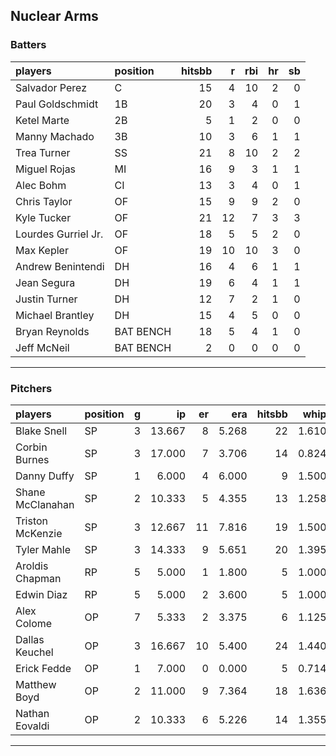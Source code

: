 ## Nuclear Arms

### Batters

 
|players             |position  | hitsbb|  r| rbi| hr| sb| 
|:-------------------|:---------|------:|--:|---:|--:|--:| 
|Salvador Perez      |C         |     15|  4|  10|  2|  0| 
|Paul Goldschmidt    |1B        |     20|  3|   4|  0|  1| 
|Ketel Marte         |2B        |      5|  1|   2|  0|  0| 
|Manny Machado       |3B        |     10|  3|   6|  1|  1| 
|Trea Turner         |SS        |     21|  8|  10|  2|  2| 
|Miguel Rojas        |MI        |     16|  9|   3|  1|  1| 
|Alec Bohm           |CI        |     13|  3|   4|  0|  1| 
|Chris Taylor        |OF        |     15|  9|   9|  2|  0| 
|Kyle Tucker         |OF        |     21| 12|   7|  3|  3| 
|Lourdes Gurriel Jr. |OF        |     18|  5|   5|  2|  0| 
|Max Kepler          |OF        |     19| 10|  10|  3|  0| 
|Andrew Benintendi   |DH        |     16|  4|   6|  1|  1| 
|Jean Segura         |DH        |     19|  6|   4|  1|  1| 
|Justin Turner       |DH        |     12|  7|   2|  1|  0| 
|Michael Brantley    |DH        |     15|  4|   5|  0|  0| 
|Bryan Reynolds      |BAT BENCH |     18|  5|   4|  1|  0| 
|Jeff McNeil         |BAT BENCH |      2|  0|   0|  0|  0| 


* * *

### Pitchers

 
|players          |position |  g|     ip| er|   era| hitsbb|  whip| so|  w| sv| 
|:----------------|:--------|--:|------:|--:|-----:|------:|-----:|--:|--:|--:| 
|Blake Snell      |SP       |  3| 13.667|  8| 5.268|     22| 1.610| 25|  0|  0| 
|Corbin Burnes    |SP       |  3| 17.000|  7| 3.706|     14| 0.824| 25|  0|  0| 
|Danny Duffy      |SP       |  1|  6.000|  4| 6.000|      9| 1.500|  8|  0|  0| 
|Shane McClanahan |SP       |  2| 10.333|  5| 4.355|     13| 1.258| 11|  1|  0| 
|Triston McKenzie |SP       |  3| 12.667| 11| 7.816|     19| 1.500| 15|  0|  0| 
|Tyler Mahle      |SP       |  3| 14.333|  9| 5.651|     20| 1.395|  8|  1|  0| 
|Aroldis Chapman  |RP       |  5|  5.000|  1| 1.800|      5| 1.000|  7|  2|  3| 
|Edwin Diaz       |RP       |  5|  5.000|  2| 3.600|      5| 1.000|  8|  0|  3| 
|Alex Colome      |OP       |  7|  5.333|  2| 3.375|      6| 1.125|  8|  1|  0| 
|Dallas Keuchel   |OP       |  3| 16.667| 10| 5.400|     24| 1.440| 11|  2|  0| 
|Erick Fedde      |OP       |  1|  7.000|  0| 0.000|      5| 0.714|  4|  1|  0| 
|Matthew Boyd     |OP       |  2| 11.000|  9| 7.364|     18| 1.636| 13|  0|  0| 
|Nathan Eovaldi   |OP       |  2| 10.333|  6| 5.226|     14| 1.355| 10|  1|  0| 


* * *


